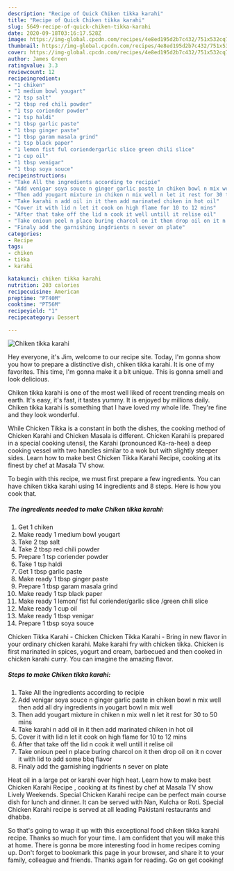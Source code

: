 ```yaml
---
description: "Recipe of Quick Chiken tikka karahi"
title: "Recipe of Quick Chiken tikka karahi"
slug: 5649-recipe-of-quick-chiken-tikka-karahi
date: 2020-09-18T03:16:17.528Z
image: https://img-global.cpcdn.com/recipes/4e8ed195d2b7c432/751x532cq70/chiken-tikka-karahi-recipe-main-photo.jpg
thumbnail: https://img-global.cpcdn.com/recipes/4e8ed195d2b7c432/751x532cq70/chiken-tikka-karahi-recipe-main-photo.jpg
cover: https://img-global.cpcdn.com/recipes/4e8ed195d2b7c432/751x532cq70/chiken-tikka-karahi-recipe-main-photo.jpg
author: James Green
ratingvalue: 3.3
reviewcount: 12
recipeingredient:
- "1 chiken"
- "1 medium bowl yougart"
- "2 tsp salt"
- "2 tbsp red chili powder"
- "1 tsp coriender powder"
- "1 tsp haldi"
- "1 tbsp garlic paste"
- "1 tbsp ginger paste"
- "1 tbsp garam masala grind"
- "1 tsp black paper"
- "1 lemon fist ful coriendergarlic slice green chili slice"
- "1 cup oil"
- "1 tbsp venigar"
- "1 tbsp soya souce"
recipeinstructions:
- "Take All the ingredients according to recipie"
- "Add venigar soya souce n ginger garlic paste in chiken bowl n mix well then add all dry ingredients in yougart bowl n mix well"
- "Then add yougart mixture in chiken n mix well n let it rest for 30 to 50 mins"
- "Take karahi n add oil in it then add marinated chiken in hot oil"
- "Cover it with lid n let it cook on high flame for 10 to 12 mins"
- "After that take off the lid n cook it well untill it relise oil"
- "Take onioun peel n place buring charcol on it then drop oil on it n cover it with lid to add some bbq flavor"
- "Finaly add the garnishing ingdrients n sever on plate"
categories:
- Recipe
tags:
- chiken
- tikka
- karahi

katakunci: chiken tikka karahi 
nutrition: 203 calories
recipecuisine: American
preptime: "PT40M"
cooktime: "PT56M"
recipeyield: "1"
recipecategory: Dessert

---
```



![Chiken tikka karahi](https://img-global.cpcdn.com/recipes/4e8ed195d2b7c432/751x532cq70/chiken-tikka-karahi-recipe-main-photo.jpg)

Hey everyone, it's Jim, welcome to our recipe site. Today, I'm gonna show you how to prepare a distinctive dish, chiken tikka karahi. It is one of my favorites. This time, I'm gonna make it a bit unique. This is gonna smell and look delicious.

Chiken tikka karahi is one of the most well liked of recent trending meals on earth. It's easy, it's fast, it tastes yummy. It is enjoyed by millions daily. Chiken tikka karahi is something that I have loved my whole life. They're fine and they look wonderful.

While Chicken Tikka is a constant in both the dishes, the cooking method of Chicken Karahi and Chicken Masala is different. Chicken Karahi is prepared in a special cooking utensil, the Karahi (pronounced Ka-ra-hee) a deep cooking vessel with two handles similar to a wok but with slightly steeper sides. Learn how to make best Chicken Tikka Karahi Recipe, cooking at its finest by chef at Masala TV show.


To begin with this recipe, we must first prepare a few ingredients. You can have chiken tikka karahi using 14 ingredients and 8 steps. Here is how you cook that.

<!--inarticleads1-->

##### The ingredients needed to make Chiken tikka karahi:

1. Get 1 chiken
1. Make ready 1 medium bowl yougart
1. Take 2 tsp salt
1. Take 2 tbsp red chili powder
1. Prepare 1 tsp coriender powder
1. Take 1 tsp haldi
1. Get 1 tbsp garlic paste
1. Make ready 1 tbsp ginger paste
1. Prepare 1 tbsp garam masala grind
1. Make ready 1 tsp black paper
1. Make ready 1 lemon/ fist ful coriender/garlic slice /green chili slice
1. Make ready 1 cup oil
1. Make ready 1 tbsp venigar
1. Prepare 1 tbsp soya souce


Chicken Tikka Karahi - Chicken Chicken Tikka Karahi - Bring in new flavor in your ordinary chicken karahi. Make karahi fry with chicken tikka. Chicken is first marinated in spices, yogurt and cream, barbecued and then cooked in chicken karahi curry. You can imagine the amazing flavor. 

<!--inarticleads2-->

##### Steps to make Chiken tikka karahi:

1. Take All the ingredients according to recipie
1. Add venigar soya souce n ginger garlic paste in chiken bowl n mix well then add all dry ingredients in yougart bowl n mix well
1. Then add yougart mixture in chiken n mix well n let it rest for 30 to 50 mins
1. Take karahi n add oil in it then add marinated chiken in hot oil
1. Cover it with lid n let it cook on high flame for 10 to 12 mins
1. After that take off the lid n cook it well untill it relise oil
1. Take onioun peel n place buring charcol on it then drop oil on it n cover it with lid to add some bbq flavor
1. Finaly add the garnishing ingdrients n sever on plate


Heat oil in a large pot or karahi over high heat. Learn how to make best Chicken Karahi Recipe , cooking at its finest by chef at Masala TV show Lively Weekends. Special Chicken Karahi recipe can be perfect main course dish for lunch and dinner. It can be served with Nan, Kulcha or Roti. Special Chicken Karahi recipe is served at all leading Pakistani restaurants and dhabba. 

So that's going to wrap it up with this exceptional food chiken tikka karahi recipe. Thanks so much for your time. I am confident that you will make this at home. There is gonna be more interesting food in home recipes coming up. Don't forget to bookmark this page in your browser, and share it to your family, colleague and friends. Thanks again for reading. Go on get cooking!
